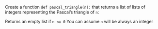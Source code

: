 Create a function `def pascal_triangle(n):` that returns a list of lists of integers representing the Pascal’s triangle of `n`:

Returns an empty list if `n <= 0`
You can assume `n` will be always an integer
